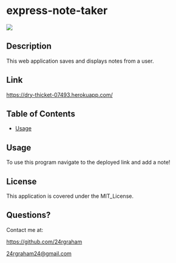 # express-note-taker
![](https://img.shields.io/badge/License-MIT_License-blue) 
 
## Description

This web application saves and displays notes from a user.

## Link

https://dry-thicket-07493.herokuapp.com/
 

## Table of Contents 
 - [Usage](#usage) 


## Usage
 
To use this program navigate to the deployed link and add a note!

## License

This application is covered under the MIT_License.

## Questions? 

Contact me at: 

https://github.com/24rgraham 

24rgraham24@gmail.com 